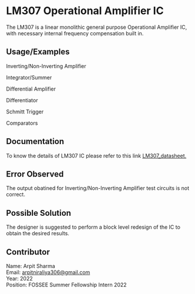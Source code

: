 
# LM307 Operational Amplifier IC

The LM307 is a linear monolithic general purpose Operational Amplifier IC, with necessary internal frequency compensation built in.

## Usage/Examples

Inverting/Non-Inverting Amplifier

Integrator/Summer

Differential Amplifier

Differentiator

Schmitt Trigger

Comparators

## Documentation

To know the details of LM307 IC please refer to this link [LM307_datasheet.](http://www.suzushoweb.com/pdf_file/569dd4b9e0aa5.pdf)

## Error Observed

The output obatined for Inverting/Non-Inverting Amplifier test circuits is not correct.

## Possible Solution

The designer is suggested to perform a block level redesign of the IC to obtain the desired results.

## Contributor

Name: Arpit Sharma  
Email: arpitniraliya306@gmail.com  
Year: 2022  
Position: FOSSEE Summer Fellowship Intern 2022